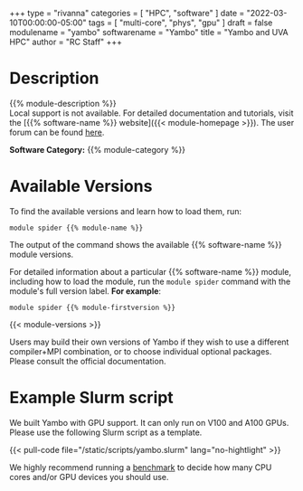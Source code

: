 +++
type = "rivanna"
categories = [
  "HPC",
  "software"
]
date = "2022-03-10T00:00:00-05:00"
tags = [
  "multi-core",
  "phys",
  "gpu"
]
draft = false
modulename = "yambo"
softwarename = "Yambo"
title = "Yambo and UVA HPC"
author = "RC Staff"
+++

# Description
{{% module-description %}}
<br>
Local support is not available. For detailed documentation and tutorials, visit the [{{% software-name %}} website]({{< module-homepage >}}). The user forum can be found [here](https://www.yambo-code.org/forum/).

**Software Category:** {{% module-category %}}

# Available Versions
To find the available versions and learn how to load them, run:
```
module spider {{% module-name %}}
```

The output of the command shows the available {{% software-name %}} module versions.

For detailed information about a particular {{% software-name %}} module, including how to load the module, run the `module spider` command with the module's full version label. __For example__:
```
module spider {{% module-firstversion %}}
```

{{< module-versions >}}

Users may build their own versions of Yambo if they wish to use a different compiler+MPI combination, or to choose individual optional packages. Please consult the official documentation.

# Example Slurm script

We built Yambo with GPU support. It can only run on V100 and A100 GPUs. Please use the following Slurm script as a template.

{{< pull-code file="/static/scripts/yambo.slurm" lang="no-hightlight" >}}

We highly recommend running a [benchmark](https://learning.rc.virginia.edu/tutorials/benchmark-parallel-programs/) to decide how many CPU cores and/or GPU devices you should use.
